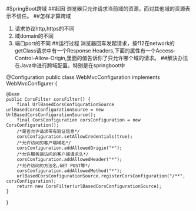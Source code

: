 #SpringBoot跨域
##起因
浏览器只允许请求当前域的资源，而对其他域的资源表示不信任。
##怎样才算跨域
1. 请求协议http,https的不同
2. 域domain的不同
3. 端口port的不同
##运行过程
浏览器回车发起请求，按f12在network的getClass请求中有一个Response Headers,下面的属性有一个Access-Control-Allow-Origin,里面的值告诉你了只允许哪个域的请求。
##解決办法
在Java中进行跨域配置，特别是在springboot中

@Configuration
public class WebMvcConfiguration implements WebMvcConfigurer {

    @Bean
    public CorsFilter corsFilter() {
        final UrlBasedCorsConfigurationSource urlBasedCorsConfigurationSource = new UrlBasedCorsConfigurationSource();
        final CorsConfiguration corsConfiguration = new CorsConfiguration();
        /*是否允许请求带有验证信息*/
        corsConfiguration.setAllowCredentials(true);
        /*允许访问的客户端域名*/
        corsConfiguration.addAllowedOrigin("*");
        /*允许服务端访问的客户端请求头*/
        corsConfiguration.addAllowedHeader("*");
        /*允许访问的方法名,GET POST等*/
        corsConfiguration.addAllowedMethod("*");
        urlBasedCorsConfigurationSource.registerCorsConfiguration("/**", corsConfiguration);
        return new CorsFilter(urlBasedCorsConfigurationSource);
    }
}
